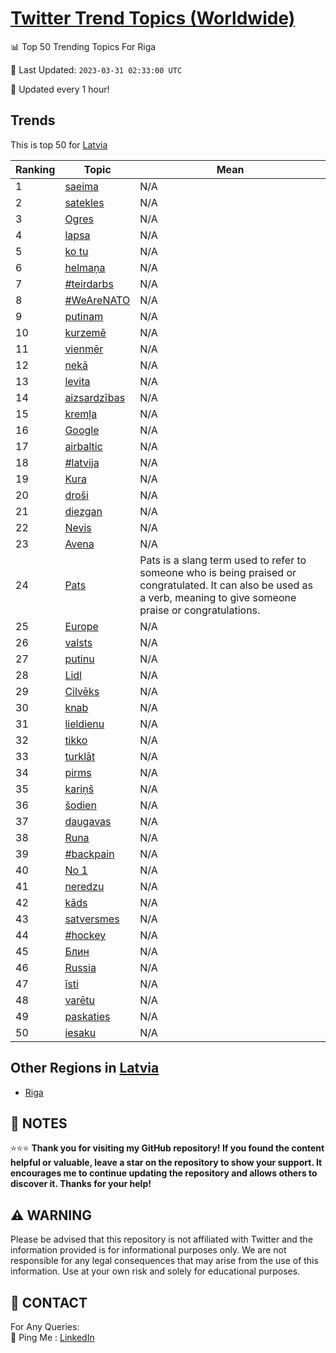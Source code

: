 [Twitter Trend Topics (Worldwide)](https://github.com/ErcinDedeoglu/Twitter-Trend-Topics)
==========


📊 Top 50 Trending Topics For Riga

📆 Last Updated: `2023-03-31 02:33:00 UTC`

🔧 Updated every 1 hour!


## Trends

This is top 50 for [Latvia](</Latvia>)

| Ranking | Topic | Mean |
| ------- | ------------ | ------------ |
| 1 | [saeima](http://twitter.com/search?q=saeima) | N/A |
| 2 | [satekles](http://twitter.com/search?q=satekles) | N/A |
| 3 | [Ogres](http://twitter.com/search?q=Ogres) | N/A |
| 4 | [lapsa](http://twitter.com/search?q=lapsa) | N/A |
| 5 | [ko tu](http://twitter.com/search?q=ko+tu) | N/A |
| 6 | [helmaņa](http://twitter.com/search?q=helma%c5%86a) | N/A |
| 7 | [#teirdarbs](http://twitter.com/search?q=%23teirdarbs) | N/A |
| 8 | [#WeAreNATO](http://twitter.com/search?q=%23WeAreNATO) | N/A |
| 9 | [putinam](http://twitter.com/search?q=putinam) | N/A |
| 10 | [kurzemē](http://twitter.com/search?q=kurzem%c4%93) | N/A |
| 11 | [vienmēr](http://twitter.com/search?q=vienm%c4%93r) | N/A |
| 12 | [nekā](http://twitter.com/search?q=nek%c4%81) | N/A |
| 13 | [levita](http://twitter.com/search?q=levita) | N/A |
| 14 | [aizsardzības](http://twitter.com/search?q=aizsardz%c4%abbas) | N/A |
| 15 | [kremļa](http://twitter.com/search?q=krem%c4%bca) | N/A |
| 16 | [Google](http://twitter.com/search?q=Google) | N/A |
| 17 | [airbaltic](http://twitter.com/search?q=airbaltic) | N/A |
| 18 | [#latvija](http://twitter.com/search?q=%23latvija) | N/A |
| 19 | [Kura](http://twitter.com/search?q=Kura) | N/A |
| 20 | [droši](http://twitter.com/search?q=dro%c5%a1i) | N/A |
| 21 | [diezgan](http://twitter.com/search?q=diezgan) | N/A |
| 22 | [Nevis](http://twitter.com/search?q=Nevis) | N/A |
| 23 | [Avena](http://twitter.com/search?q=Avena) | N/A |
| 24 | [Pats](http://twitter.com/search?q=Pats) | Pats is a slang term used to refer to someone who is being praised or congratulated. It can also be used as a verb, meaning to give someone praise or congratulations. |
| 25 | [Europe](http://twitter.com/search?q=Europe) | N/A |
| 26 | [valsts](http://twitter.com/search?q=valsts) | N/A |
| 27 | [putinu](http://twitter.com/search?q=putinu) | N/A |
| 28 | [Lidl](http://twitter.com/search?q=Lidl) | N/A |
| 29 | [Cilvēks](http://twitter.com/search?q=Cilv%c4%93ks) | N/A |
| 30 | [knab](http://twitter.com/search?q=knab) | N/A |
| 31 | [lieldienu](http://twitter.com/search?q=lieldienu) | N/A |
| 32 | [tikko](http://twitter.com/search?q=tikko) | N/A |
| 33 | [turklāt](http://twitter.com/search?q=turkl%c4%81t) | N/A |
| 34 | [pirms](http://twitter.com/search?q=pirms) | N/A |
| 35 | [kariņš](http://twitter.com/search?q=kari%c5%86%c5%a1) | N/A |
| 36 | [šodien](http://twitter.com/search?q=%c5%a1odien) | N/A |
| 37 | [daugavas](http://twitter.com/search?q=daugavas) | N/A |
| 38 | [Runa](http://twitter.com/search?q=Runa) | N/A |
| 39 | [#backpain](http://twitter.com/search?q=%23backpain) | N/A |
| 40 | [No 1](http://twitter.com/search?q=No+1) | N/A |
| 41 | [neredzu](http://twitter.com/search?q=neredzu) | N/A |
| 42 | [kāds](http://twitter.com/search?q=k%c4%81ds) | N/A |
| 43 | [satversmes](http://twitter.com/search?q=satversmes) | N/A |
| 44 | [#hockey](http://twitter.com/search?q=%23hockey) | N/A |
| 45 | [Блин](http://twitter.com/search?q=%d0%91%d0%bb%d0%b8%d0%bd) | N/A |
| 46 | [Russia](http://twitter.com/search?q=Russia) | N/A |
| 47 | [īsti](http://twitter.com/search?q=%c4%absti) | N/A |
| 48 | [varētu](http://twitter.com/search?q=var%c4%93tu) | N/A |
| 49 | [paskaties](http://twitter.com/search?q=paskaties) | N/A |
| 50 | [iesaku](http://twitter.com/search?q=iesaku) | N/A |



## Other Regions in [Latvia](</Latvia>)

* [Riga](</Latvia/Riga.md>)



## 📝 NOTES

⭐⭐⭐ **Thank you for visiting my GitHub repository! If you found the content helpful or valuable, leave a star on the repository to show your support. It encourages me to continue updating the repository and allows others to discover it. Thanks for your help!**


## ⚠️ WARNING

Please be advised that this repository is not affiliated with Twitter and the information provided is for informational purposes only. We are not responsible for any legal consequences that may arise from the use of this information. Use at your own risk and solely for educational purposes.


## 📨 CONTACT

 For Any Queries:  
            🏓 Ping Me : [LinkedIn](https://www.linkedin.com/in/ercindedeoglu/)
